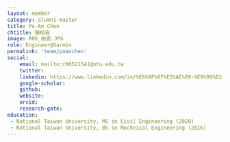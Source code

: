 ```yaml
---
layout: member
category: alumni-master
title: Po-An Chen
chtitle: 陳柏安
image: R06_柏安.JPG
role: Engineer@Garmin
permalink: 'team/poanchen'
social:
    email: mailto:r06521541@ntu.edu.tw
    twitter: 
    linkedin: https://www.linkedin.com/in/%E6%9F%8F%E5%AE%89-%E9%99%B3-719843193/
    google-scholar: 
    github: 
    website: 
    orcid: 
    research-gate: 
education:
 - National Taiwan University, MS in Civil Engineering (2020)
 - National Taiwan University, BS in Mechnical Engineering (2016)
---
```

